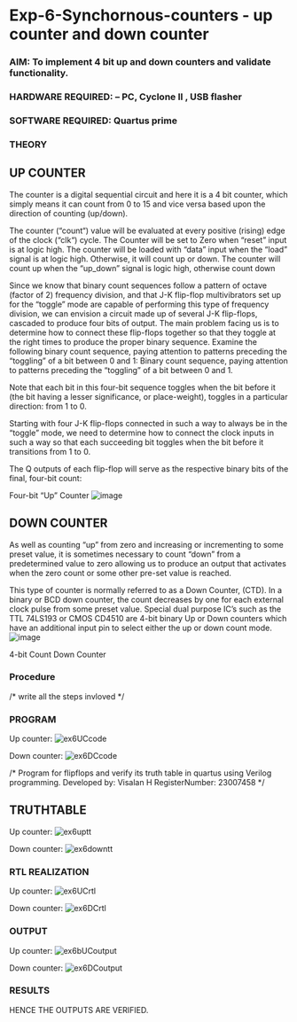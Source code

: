 # Exp-6-Synchornous-counters - up counter and down counter 
### AIM: To implement 4 bit up and down counters and validate  functionality.
### HARDWARE REQUIRED:  – PC, Cyclone II , USB flasher
### SOFTWARE REQUIRED:   Quartus prime
### THEORY 

## UP COUNTER 
The counter is a digital sequential circuit and here it is a 4 bit counter, which simply means it can count from 0 to 15 and vice versa based upon the direction of counting (up/down). 

The counter (“count“) value will be evaluated at every positive (rising) edge of the clock (“clk“) cycle.
The Counter will be set to Zero when “reset” input is at logic high.
The counter will be loaded with “data” input when the “load” signal is at logic high. Otherwise, it will count up or down.
The counter will count up when the “up_down” signal is logic high, otherwise count down

Since we know that binary count sequences follow a pattern of octave (factor of 2) frequency division, and that J-K flip-flop multivibrators set up for the “toggle” mode are capable of performing this type of frequency division, we can envision a circuit made up of several J-K flip-flops, cascaded to produce four bits of output.
The main problem facing us is to determine how to connect these flip-flops together so that they toggle at the right times to produce the proper binary sequence.
Examine the following binary count sequence, paying attention to patterns preceding the “toggling” of a bit between 0 and 1:
Binary count sequence, paying attention to patterns preceding the “toggling” of a bit between 0 and 1.

Note that each bit in this four-bit sequence toggles when the bit before it (the bit having a lesser significance, or place-weight), toggles in a particular direction: from 1 to 0.



 
 

Starting with four J-K flip-flops connected in such a way to always be in the “toggle” mode, we need to determine how to connect the clock inputs in such a way so that each succeeding bit toggles when the bit before it transitions from 1 to 0.

The Q outputs of each flip-flop will serve as the respective binary bits of the final, four-bit count:

 
 

Four-bit “Up” Counter
![image](https://user-images.githubusercontent.com/36288975/169644758-b2f4339d-9532-40c5-af40-8f4f8c942e2c.png)



## DOWN COUNTER 

As well as counting “up” from zero and increasing or incrementing to some preset value, it is sometimes necessary to count “down” from a predetermined value to zero allowing us to produce an output that activates when the zero count or some other pre-set value is reached.

This type of counter is normally referred to as a Down Counter, (CTD). In a binary or BCD down counter, the count decreases by one for each external clock pulse from some preset value. Special dual purpose IC’s such as the TTL 74LS193 or CMOS CD4510 are 4-bit binary Up or Down counters which have an additional input pin to select either the up or down count mode.
![image](https://user-images.githubusercontent.com/36288975/169644844-1a14e123-7228-4ed8-81a9-eb937dff4ac8.png)


4-bit Count Down Counter
### Procedure
/* write all the steps invloved */



### PROGRAM 
Up counter:
![ex6UCcode](https://github.com/Visalan-H/Exp-7-Synchornous-counters-/assets/152077751/b3459466-a600-4d19-90bd-ccfbeee6d9d7)

Down counter:
![ex6DCcode](https://github.com/Visalan-H/Exp-7-Synchornous-counters-/assets/152077751/46d3423c-d1f5-45ce-abad-a705fea5cc84)

/*
Program for flipflops  and verify its truth table in quartus using Verilog programming.
Developed by: Visalan H
RegisterNumber: 23007458 
*/
## TRUTHTABLE
Up counter:
![ex6uptt](https://github.com/Visalan-H/Exp-7-Synchornous-counters-/assets/152077751/af21e24b-aa9c-4830-83aa-9fa25192e3c1)

Down counter:
![ex6downtt](https://github.com/Visalan-H/Exp-7-Synchornous-counters-/assets/152077751/f6237089-17ad-4538-ab92-e9f9dfd04d71)

### RTL REALIZATION
Up counter:
![ex6UCrtl](https://github.com/Visalan-H/Exp-7-Synchornous-counters-/assets/152077751/247e5a47-6f20-46af-9ab3-6b7218fbb556)

Down counter:
![ex6DCrtl](https://github.com/Visalan-H/Exp-7-Synchornous-counters-/assets/152077751/4753a31b-73e1-4c0f-b859-4e7637a1d141)

### OUTPUT
Up counter:
![ex6bUCoutput](https://github.com/Visalan-H/Exp-7-Synchornous-counters-/assets/152077751/e8091ff5-7850-469c-9597-47511b37dd5c)

Down counter:
![ex6DCoutput](https://github.com/Visalan-H/Exp-7-Synchornous-counters-/assets/152077751/970f1869-53bd-4a05-b152-0dfaadb6bed2)


### RESULTS 
HENCE THE OUTPUTS ARE VERIFIED.
